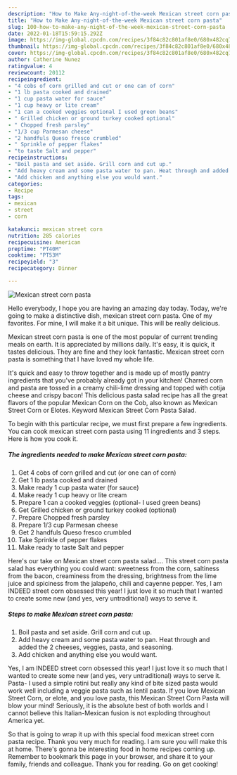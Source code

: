```yaml
---
description: "How to Make Any-night-of-the-week Mexican street corn pasta"
title: "How to Make Any-night-of-the-week Mexican street corn pasta"
slug: 100-how-to-make-any-night-of-the-week-mexican-street-corn-pasta
date: 2022-01-18T15:59:15.292Z
image: https://img-global.cpcdn.com/recipes/3f84c82c801af8e0/680x482cq70/mexican-street-corn-pasta-recipe-main-photo.jpg
thumbnail: https://img-global.cpcdn.com/recipes/3f84c82c801af8e0/680x482cq70/mexican-street-corn-pasta-recipe-main-photo.jpg
cover: https://img-global.cpcdn.com/recipes/3f84c82c801af8e0/680x482cq70/mexican-street-corn-pasta-recipe-main-photo.jpg
author: Catherine Nunez
ratingvalue: 4
reviewcount: 20112
recipeingredient:
- "4 cobs of corn grilled and cut or one can of corn"
- "1 lb pasta cooked and drained"
- "1 cup pasta water for sauce"
- "1 cup heavy or lite cream"
- "1 can a cooked veggies optional I used green beans"
- " Grilled chicken or ground turkey cooked optional"
- " Chopped fresh parsley"
- "1/3 cup Parmesan cheese"
- "2 handfuls Queso fresco crumbled"
- " Sprinkle of pepper flakes"
- "to taste Salt and pepper"
recipeinstructions:
- "Boil pasta and set aside. Grill corn and cut up."
- "Add heavy cream and some pasta water to pan. Heat through and added the 2 cheeses, veggies, pasta, and seasoning."
- "Add chicken and anything else you would want."
categories:
- Recipe
tags:
- mexican
- street
- corn

katakunci: mexican street corn 
nutrition: 285 calories
recipecuisine: American
preptime: "PT40M"
cooktime: "PT53M"
recipeyield: "3"
recipecategory: Dinner

---
```



![Mexican street corn pasta](https://img-global.cpcdn.com/recipes/3f84c82c801af8e0/680x482cq70/mexican-street-corn-pasta-recipe-main-photo.jpg)

Hello everybody, I hope you are having an amazing day today. Today, we're going to make a distinctive dish, mexican street corn pasta. One of my favorites. For mine, I will make it a bit unique. This will be really delicious.

Mexican street corn pasta is one of the most popular of current trending meals on earth. It is appreciated by millions daily. It's easy, it is quick, it tastes delicious. They are fine and they look fantastic. Mexican street corn pasta is something that I have loved my whole life.

It&#39;s quick and easy to throw together and is made up of mostly pantry ingredients that you&#39;ve probably already got in your kitchen! Charred corn and pasta are tossed in a creamy chili-lime dressing and topped with cotija cheese and crispy bacon! This delicious pasta salad recipe has all the great flavors of the popular Mexican Corn on the Cob, also known as Mexican Street Corn or Elotes. Keyword Mexican Street Corn Pasta Salad.


To begin with this particular recipe, we must first prepare a few ingredients. You can cook mexican street corn pasta using 11 ingredients and 3 steps. Here is how you cook it.

<!--inarticleads1-->

##### The ingredients needed to make Mexican street corn pasta:

1. Get 4 cobs of corn grilled and cut (or one can of corn)
1. Get 1 lb pasta cooked and drained
1. Make ready 1 cup pasta water (for sauce)
1. Make ready 1 cup heavy or lite cream
1. Prepare 1 can a cooked veggies (optional- I used green beans)
1. Get  Grilled chicken or ground turkey cooked (optional)
1. Prepare  Chopped fresh parsley
1. Prepare 1/3 cup Parmesan cheese
1. Get 2 handfuls Queso fresco crumbled
1. Take  Sprinkle of pepper flakes
1. Make ready to taste Salt and pepper


Here&#39;s our take on Mexican street corn pasta salad…. This street corn pasta salad has everything you could want: sweetness from the corn, saltiness from the bacon, creaminess from the dressing, brightness from the lime juice and spiciness from the jalapeño, chili and cayenne pepper. Yes, I am INDEED street corn obsessed this year! I just love it so much that I wanted to create some new (and yes, very untraditional) ways to serve it. 

<!--inarticleads2-->

##### Steps to make Mexican street corn pasta:

1. Boil pasta and set aside. Grill corn and cut up.
1. Add heavy cream and some pasta water to pan. Heat through and added the 2 cheeses, veggies, pasta, and seasoning.
1. Add chicken and anything else you would want.


Yes, I am INDEED street corn obsessed this year! I just love it so much that I wanted to create some new (and yes, very untraditional) ways to serve it. Pasta- I used a simple rotini but really any kind of bite sized pasta would work well including a veggie pasta such as lentil pasta. If you love Mexican Street Corn, or elote, and you love pasta, this Mexican Street Corn Pasta will blow your mind! Seriously, it is the absolute best of both worlds and I cannot believe this Italian-Mexican fusion is not exploding throughout America yet. 

So that is going to wrap it up with this special food mexican street corn pasta recipe. Thank you very much for reading. I am sure you will make this at home. There's gonna be interesting food in home recipes coming up. Remember to bookmark this page in your browser, and share it to your family, friends and colleague. Thank you for reading. Go on get cooking!
